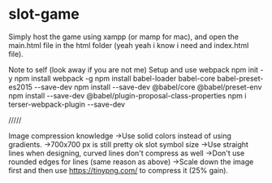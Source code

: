 # slot-game
Simply host the game using xampp (or mamp for mac), and open the main.html file in the html folder (yeah yeah i know i need and index.html file).

Note to self (look away if you are not me)
Setup and use webpack
npm init -y
npm install webpack -g
npm install babel-loader babel-core babel-preset-es2015 --save-dev
npm install --save-dev @babel/core @babel/preset-env
npm install --save-dev @babel/plugin-proposal-class-properties
npm i terser-webpack-plugin --save-dev


/////

Image compression knowledge
->Use solid colors instead of using gradients.
->700x700 px is still pretty ok slot symbol size
->Use straight lines when designing, curved lines don't compress as well
->Don't use rounded edges for lines (same reason as above)
->Scale down the image first and then use https://tinypng.com/ to compress it (25% gain).


